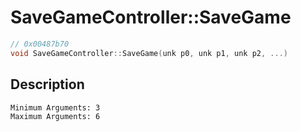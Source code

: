 # SaveGameController::SaveGame
```c
// 0x00487b70
void SaveGameController::SaveGame(unk p0, unk p1, unk p2, ...)
```
## Description
```
Minimum Arguments: 3
Maximum Arguments: 6
```
